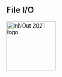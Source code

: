File I/O
-------

<a title="The original uploader was Fryboy Editor at English Wikipedia., Public domain, via Wikimedia Commons" href="https://commons.wikimedia.org/wiki/File:InNOut_2021_logo.svg"><img width="128" alt="InNOut 2021 logo" src="https://upload.wikimedia.org/wikipedia/commons/thumb/8/8c/InNOut_2021_logo.svg/128px-InNOut_2021_logo.svg.png?20211231171307"></a>
